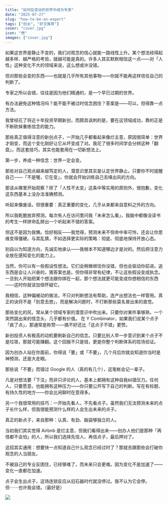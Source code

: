 ```yaml
---
title: "如何在变动的世界中成为专家"
date: "2025-07-27"
slug: "how-to-be-an-expert"
tags: ["创业", "好文推荐"]
cover: "cover.jpg"
icon: "😎"
images: ["cover.jpg"]
---
```

如果这世界是静止不变的，我们对观念的信心就能一路线性上升。某个想法经得起越多样、越严格的考验，就越可能是真的。许多人其实默默相信这一点——对「人性」这种变化不大的领域来说，这么想或许没错。



但对那些会变的东西——也就是几乎所有其他事物——你就不能再这样信任自己的判断了。



专家之所以会错，往往是因为他们精通的，是一个早已过期的世界。



有办法避免这种情况吗？能不能不被过时信念困住？答案是——可以，但得靠一点方法。



我曾经花了将近十年投资早期新创，而颇具讽刺的是，要在这领域成功，靠的正是不断砍掉重练信念的能力。



那些真正值得注意的新创点子，一开始几乎都看起来像烂主意，原因很简单：世界才刚变，而这个变化刚好让它从坏变成了对。我花了很多时间学会分辨这种「翻盘」，而这套技巧，其实也能套用在一切新想法上。



第一步，养成一种信念：世界一定会变。



那些对自己观点越来越笃定的人，潜意识里其实是认定世界静止。只要你不时提醒自己——「不是喔，它在变」，你就会开始训练自己去嗅出风的方向。



那该从哪里开始观察？除了「人性不太变」这条中等实用的原则外，很抱歉，变化这东西基本上没办法准确预测。



听起来像废话，但很重要：真正重要的变化，几乎从来都来自意料之外的方向。



所以我乾脆放弃预测。每次有人在访问里问我「未来怎么看」，我脑中都像没读书的考生一样拼命乱掰出一个听起来不错的答案。



但这不是因为我懒。恰好相反——我觉得，预测未来不但命中率可怜，还会让你思维变得僵硬。与其乱猜，不如选择更实际的策略：彻底、彻底地保持开放心态。



别自以为知道方向，先诚实地承认——我根本不知道哪边才是对的。然后把注意力全放在感知变化的能力上。



当然，你可以有一些假设性想法。它们会稍微绑住你没错，但也会驱动你前进。追东西是会让人兴奋的，猜答案也是。但你得非常有纪律，不让这些假设变成执念。
一旦别人开始把某个想法跟你绑在一起，那个想法就更可能变成你想相信的东西——这时你就该加倍怀疑它。



我相信，这种偏被动的做法，不只对判断想法有帮助，连产出想法也一样管用。真正的诀窍不是「刻意去想」，而是解决问题时，不打断那些莫名冒出来的直觉。



那些变化的风，常从某个领域专家的潜意识中吹出来。只要你对某件事够熟，一个突然跳出来的怪念头，几乎都有价值。
在 Y Combinator，如果我们说某个点子「疯了点」，那通常是称赞——搞不好还比「这点子不错」更赞。



新创投资人有极高的动机要刷新自己的信念。只要比别人早一步意识到某个点子不是垃圾，那就可能赚翻。这个回报不只是钱，更是你整个判断体系的现场验证。



因为创办人站在你面前，你得说「要」或「不要」，几个月后你就会知道你当时是神预测，还是大走眼。



那些说「不要」而错过 Google 的人（真的有几个），这笔帐会记一辈子。



凡是对想法要「下注」而非只评论的人，基本上都拥有这种自我纠错压力。任何人，只要愿意，也能拥有这种压力——你只要公开写下自己的判断。写在有标题、有持久性的地方——你会比闲聊时在意得多。



另一个我很常用的技巧：一开始先看人，不先看点子。虽然我们无法预测未来的点子长什么样，但我很能预测什么样的人会生出未来的点子。



真正的新点子，来自那种：认真、有劲、脑袋够独立的人。



当初我们其实觉得 Airbnb 是烂主意，但我们看得出来——创办人他们是那种「再怪都不会怕」的人，所以我们选择先信人、再信点子，最后押对了。



这招其实通用：想要快一点知道自己什么观念已经过时了？那就去跟那些会打破你观念的人当朋友。



不被自己的专业反困住，已经够难了，而未来只会更难。因为变化不是加速了——变化一直都在加速。



点子会生出点子，这场连锁反应从旧石器时代就没停过。我不认为它会停。
但⋯⋯也许我会错。（最好是）




![](https://prod-files-secure.s3.us-west-2.amazonaws.com/112d0858-5090-4d34-a606-b75eb8d65fd2/46476355-9cf3-4e99-9b7a-3531bc426380/1000202064.png?X-Amz-Algorithm=AWS4-HMAC-SHA256&X-Amz-Content-Sha256=UNSIGNED-PAYLOAD&X-Amz-Credential=ASIAZI2LB4666U7CWZSB%2F20250908%2Fus-west-2%2Fs3%2Faws4_request&X-Amz-Date=20250908T191050Z&X-Amz-Expires=3600&X-Amz-Security-Token=IQoJb3JpZ2luX2VjEFsaCXVzLXdlc3QtMiJGMEQCIFmNWb5IXfQjzLR7%2F0B1Os1M%2FS80f41INyce%2BjPdsnhKAiB82c23%2B%2BpyymOi5KImTGyKR0Qgbj2ncradGZV6u6NplCqIBAjE%2F%2F%2F%2F%2F%2F%2F%2F%2F%2F8BEAAaDDYzNzQyMzE4MzgwNSIMRNMT8dPc0X4Ot6wVKtwDXA4QEM3d2r3FgmQ22wKqMce%2F1T6B1S5s6i37vApsY0IoNQT3BB%2B5EbmRLrxZXvNWvj4xH3VTMbTiqMTjZHLWlNGBJ0F2Jxa96AbbHItoltN7w3xWgGVYe%2B71NqEk5PAQCCjzFoxTvANm%2BYzl8qoyyIuFFwF0S3byk6tAO0yDCkt7ou5D0BlirDfJeljkUKO21e0%2FC43LejXnBFYt0jOqeoC%2FYBLlm4yKbyGSayPvplXmV3hTnh7eKucWthOuYDQb%2Fof7aEabEboNiTv3ve1ibse4nWH9xM%2BsiTgq1sJnKq7RouSV8TOVGa8eoR3e7b2XgMwCsJXqg9%2FlDGiDWyyLR%2BkAf571cTg4oRVPuVPA5UOwuN8uVBr8E0ohxw3mw65tpK1WiBN2eZqsqCLQjIMOgn2pj9iFH1un2CcClUGpSPbm0So7RizkRat9zh%2FPRLQIKl%2BbPw%2BFQATUEpsHxbhed6aEcVl9dzu1fiL5yDK3oW5mpmC0SiJXJ8Pcpu0ohWMCeB9JjVxEvuI2RY6k57EB%2BccAsE7LEH5QNkZnycLtkA5Rvjhhu1lg7mhNf5et%2Fweisu2FFlfop1v9b8ptzlbXS%2BPCy88LjEqKLe6OFOQhrelRDAwSgWfniBu%2FD%2F4wusn8xQY6pgHNbGWDjIHRRXPyGa1AWdUNaYNost1IDwwAMOs5IoKzMtIE9DZJcQKCQNy0aZF%2Fly3b6AabzFjn4vzKift3KetTHbUGe2YaoFHmA7UJ7F69WQ22aAaK4WnlYiU%2Bq2V1SNQKBa324OgJ9OXQxhAqP0ITTqCqAnGC62RVrBNcA9FpRU41IbWIVrFzvByCE9RJSAzhBLW2GFWJeBEB9W42FdcPffOgD8Q%2B&X-Amz-Signature=e39e61fe2cade04d48ce158a60eaf70491b0d18570409405f152ab02bef22051&X-Amz-SignedHeaders=host&x-amz-checksum-mode=ENABLED&x-id=GetObject)

